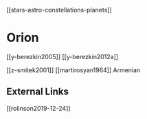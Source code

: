 [[stars-astro-constellations-planets]]

# Orion

[[y-berezkin2005]]
[[y-berezkin2012a]]

[[z-smitek2001]]
[[martirosyan1964]] Armenian

## External Links
[[rolinson2019-12-24]]